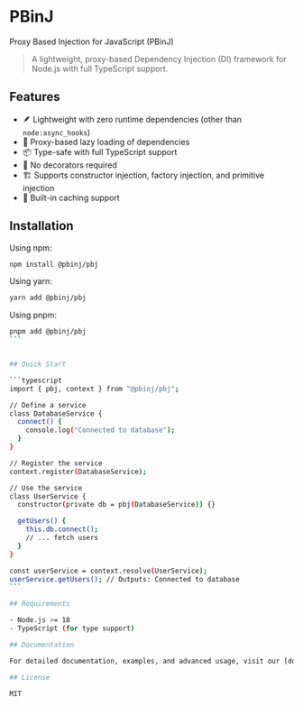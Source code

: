# PBinJ
Proxy Based Injection for JavaScript (PBinJ)

> A lightweight, proxy-based Dependency Injection (DI) framework for Node.js with full TypeScript support.

## Features

- 🪶 Lightweight with zero runtime dependencies (other than `node:async_hooks`)
- 🔄 Proxy-based lazy loading of dependencies
- 📦 Type-safe with full TypeScript support
- 🎯 No decorators required
- 🏗️ Supports constructor injection, factory injection, and primitive injection
- 💾 Built-in caching support

## Installation

Using npm:

```bash
npm install @pbinj/pbj
```

Using yarn:

```bash
yarn add @pbinj/pbj
```

Using pnpm:

````bash
pnpm add @pbinj/pbj
```


## Quick Start

```typescript
import { pbj, context } from "@pbinj/pbj";

// Define a service
class DatabaseService {
  connect() {
    console.log("Connected to database");
  }
}

// Register the service
context.register(DatabaseService);

// Use the service
class UserService {
  constructor(private db = pbj(DatabaseService)) {}

  getUsers() {
    this.db.connect();
    // ... fetch users
  }
}

const userService = context.resolve(UserService);
userService.getUsers(); // Outputs: Connected to database
```

## Requirements

- Node.js >= 18
- TypeScript (for type support)

## Documentation

For detailed documentation, examples, and advanced usage, visit our [documentation site](https://spbjjus.github.io/pbj).

## License

MIT
